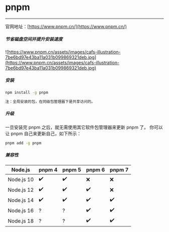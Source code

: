 # pnpm

---

官网地址：[https://www.pnpm.cn/](https://www.pnpm.cn/)

##### 节省磁盘空间并提升安装速度

![https://www.pnpm.cn/assets/images/cafs-illustration-7be6bd97e43ba11a031b099869321deb.jpg](https://www.pnpm.cn/assets/images/cafs-illustration-7be6bd97e43ba11a031b099869321deb.jpg)

##### 安装

```bash
npm install -g pnpm

注：全局安装的包，在同级包管理器下是共享访问的。
```

##### 升级

一旦安装完 pnpm 之后，就无需使用其它软件包管理器来更新 pnpm 了。 你可以让 pnpm 自己来更新自己，如下所示：

```bash
pnpm add -g pnpm
```

##### 兼容性

| Node.js    | pnpm 4 | pnpm 5 | pnpm 6 | pnpm 7 |
| ---------- | ------ | ------ | ------ | ------ |
| Node.js 10 | ✔️     | ✔️     | ❌      | ❌      |
| Node.js 12 | ✔️     | ✔️     | ✔️     | ❌      |
| Node.js 14 | ✔️     | ✔️     | ✔️     | ✔️     |
| Node.js 16 | ?️     | ?️     | ✔️     | ✔️     |
| Node.js 18 | ?️     | ?️     | ✔️     | ✔️     |